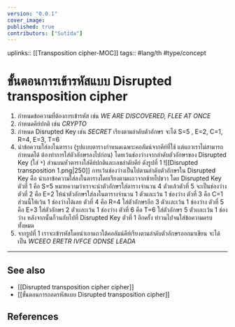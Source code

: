 ```yaml
---
version: "0.0.1"
cover_image:
published: true
contributors: ["Sutida"]
---
```

uplinks:: [[Transposition cipher-MOC]]
tags:: #lang/th #type/concept

# ขั้นตอนการเข้ารหัสแบบ Disrupted transposition cipher
1. กำหนดข้อความที่ต้องการเข้ารหัส เช่น *WE ARE DISCOVERED, FLEE AT ONCE*
2. กำหนดคีย์ปกติ เช่น *CRYPTO*
3.  กำหนด Disrupted Key  เช่น  *SECRET*  เรียงตามลำดับตัวอักษร จะได้ S=5 , E=2, C=1, R=4, E=3, T=6 
4. นำข้อความใส่ลงในตาราง (รูปแบบตารางกำหนดเฉพาะคอลัมน์จากคีย์ที่ใช้ แต่แถวเราไม่สามารถกำหนดได้ ต้องทำการใส่ตัวอักษรลงไปก่อน) โดยเว้นช่องว่างจากลำดับตัวอักษรของ Disrupted Key  (ใส่ `*`) ส่วนบนหัวตารางใส่คีย์ปกติและเลขลำดับคีย์ ดังรูปที่ 1
![[Disrupted transposition 1.png|250]]
	 การเว้นช่องว่างเป็นไปตามลำดับตัวอักษรใน Disrupted Key คือ นำเอาข้อความใส่ลงในตารางโดยเรียงตามเเถวจากซ้ายไปขวา โดย Disrupted Key ตัวที่ 1 คือ  S=5 หมายความว่าเราจะนำตัวอักษรใส่ตารางจำนวน 4 ตัวเเล้วตัวที่ 5 จะเป็นช่องว่าง 
	 ตัวที่ 2 คือ E=2 ให้นำตัวอักษรใส่ลงในตารางจำนวน 1 ตัวและเว้น 1 ช่องว่าง
	 ตัวที่ 3 คือ C=1 ส่วนนี้ให้เว้น 1 ช่องว่างได้เลย
	 ตัวที่ 4 คือ R=4 ใส่ตัวอักษรอีก 3 ตัวเเละเว้น 1 ช่องว่าง
	 ตัวที่ 5 คือ E=3 ใส่ตัวอักษร 2 ตัวเเละเว้น 1 ช่องว่าง
	 ตัวที่ 6 คือ T=6 ใส่ตัวอักษร 5 ตัวเเละเว้น 1 ช่องว่าง
	 หลังจากนั้นก็วนกับไปที่ Disrupted Key ตัวที่ 1 อีกครั้ง ทำวนไปจนใส่ข้อความครบทั้งหมด 
5. จากรูปที่ 1 เราจะเข้ารหัสโดยนำเอาแถวใต้คอลัมน์คีย์เรียงตามลำดับตัวอักษรออกมาเขียน จะได้เป็น *WCEEO ERETR IVFCE ODNSE LEADA* 
---
## See also
- [[Disrupted transposition cipher cipher]]
- [[ขั้นตอนการถอดรหัสแบบ Disrupted transposition cipher]]
## References


